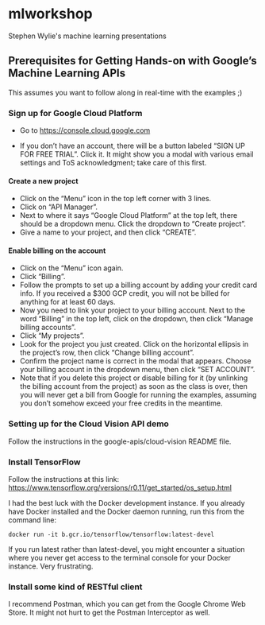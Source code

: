 # mlworkshop
Stephen Wylie's machine learning presentations

## Prerequisites for Getting Hands-on with Google’s Machine Learning APIs
This assumes you want to follow along in real-time with the examples ;)

### Sign up for Google Cloud Platform

* Go to https://console.cloud.google.com

* If you don’t have an account, there will be a button labeled “SIGN UP FOR FREE TRIAL”.  Click it.  It might show you a modal with various email settings and ToS acknowledgment; take care of this first.

#### Create a new project
* Click on the “Menu” icon in the top left corner with 3 lines.
* Click on “API Manager”.
* Next to where it says “Google Cloud Platform” at the top left, there should be a dropdown menu.  Click the dropdown to “Create project”.
* Give a name to your project, and then click “CREATE”.

#### Enable billing on the account
* Click on the “Menu” icon again.
* Click “Billing”.
* Follow the prompts to set up a billing account by adding your credit card info.  If you received a $300 GCP credit, you will not be billed for anything for at least 60 days.
* Now you need to link your project to your billing account.  Next to the word “Billing” in the top left, click on the dropdown, then click “Manage billing accounts”.
* Click “My projects”.
* Look for the project you just created.  Click on the horizontal ellipsis in the project’s row, then click “Change billing account”.
* Confirm the project name is correct in the modal that appears.  Choose your billing account in the dropdown menu, then click “SET ACCOUNT”.
* Note that if you delete this project or disable billing for it (by unlinking the billing account from the project) as soon as the class is over, then you will never get a bill from Google for running the examples, assuming you don’t somehow exceed your free credits in the meantime.

### Setting up for the Cloud Vision API demo

Follow the instructions in the google-apis/cloud-vision README file.

### Install TensorFlow

Follow the instructions at this link: https://www.tensorflow.org/versions/r0.11/get_started/os_setup.html

I had the best luck with the Docker development instance.  If you already have Docker installed and the Docker daemon running, run this from the command line:

`docker run -it b.gcr.io/tensorflow/tensorflow:latest-devel`

If you run latest rather than latest-devel, you might encounter a situation where you never get access to the terminal console for your Docker instance.  Very frustrating.

### Install some kind of RESTful client

I recommend Postman, which you can get from the Google Chrome Web Store.  It might not hurt to get the Postman Interceptor as well.
